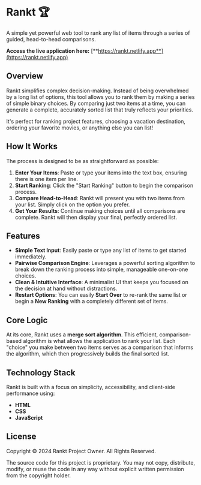 # **Rankt 🏆**

A simple yet powerful web tool to rank any list of items through a series of guided, head-to-head comparisons.

**Access the live application here:** [**https://rankt.netlify.app**](https://rankt.netlify.app)

## **Overview**

Rankt simplifies complex decision-making. Instead of being overwhelmed by a long list of options, this tool allows you to rank them by making a series of simple binary choices. By comparing just two items at a time, you can generate a complete, accurately sorted list that truly reflects your priorities.

It's perfect for ranking project features, choosing a vacation destination, ordering your favorite movies, or anything else you can list\!

## **How It Works**

The process is designed to be as straightforward as possible:

1. **Enter Your Items**: Paste or type your items into the text box, ensuring there is one item per line.  
2. **Start Ranking**: Click the "Start Ranking" button to begin the comparison process.  
3. **Compare Head-to-Head**: Rankt will present you with two items from your list. Simply click on the option you prefer.  
4. **Get Your Results**: Continue making choices until all comparisons are complete. Rankt will then display your final, perfectly ordered list.

## **Features**

* **Simple Text Input**: Easily paste or type any list of items to get started immediately.  
* **Pairwise Comparison Engine**: Leverages a powerful sorting algorithm to break down the ranking process into simple, manageable one-on-one choices.  
* **Clean & Intuitive Interface**: A minimalist UI that keeps you focused on the decision at hand without distractions.  
* **Restart Options**: You can easily **Start Over** to re-rank the same list or begin a **New Ranking** with a completely different set of items.

## **Core Logic**

At its core, Rankt uses a **merge sort algorithm**. This efficient, comparison-based algorithm is what allows the application to rank your list. Each "choice" you make between two items serves as a comparison that informs the algorithm, which then progressively builds the final sorted list.

## **Technology Stack**

Rankt is built with a focus on simplicity, accessibility, and client-side performance using:

* **HTML**  
* **CSS**  
* **JavaScript**

## **License**

Copyright © 2024 Rankt Project Owner. All Rights Reserved.

The source code for this project is proprietary. You may not copy, distribute, modify, or reuse the code in any way without explicit written permission from the copyright holder.
